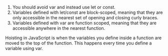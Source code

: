 1. You should avoid var and instead use let or const.
2. Variables defined with let/const are block-scoped, meaning that they are only accessible in the nearest set of opening and closing curly braces.
3. Variables defined with var are function scoped, meaning that they are accessible anywhere in the nearest function.

Hoisting in JavaScript is when the variables you define inside a function are moved to the top of the function. This happens every time you define a variable using var.